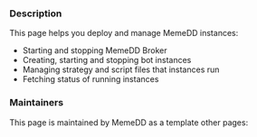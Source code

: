 ### Description

This page helps you deploy and manage MemeDD instances:

- Starting and stopping MemeDD Broker
- Creating, starting and stopping bot instances
- Managing strategy and script files that instances run
- Fetching status of running instances

### Maintainers

This page is maintained by MemeDD as a template other pages:
